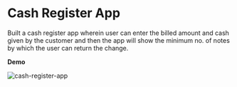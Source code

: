 # Cash Register App
Built a cash register app wherein user can enter the billed amount and cash given by the customer and then the app will show the minimum no. of notes by which the user can return the change.

__Demo__

![cash-register-app](https://user-images.githubusercontent.com/59173265/103928430-d698e300-5141-11eb-8d82-6f740000d917.png)
